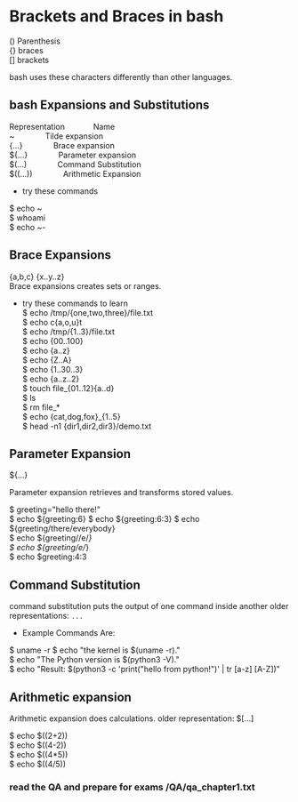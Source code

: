 # Brackets and Braces in bash

() Parenthesis  
{} braces  
[] brackets  

bash uses these characters differently than other languages.

## bash Expansions and Substitutions  

Representation &nbsp;&nbsp;&nbsp;&nbsp;&nbsp;&nbsp;&nbsp;&nbsp;&nbsp;&nbsp;&nbsp;         Name  
~      &nbsp;&nbsp;&nbsp;&nbsp;&nbsp;&nbsp;&nbsp;&nbsp;&nbsp;&nbsp;&nbsp;&nbsp;           Tilde expansion  
{...}  &nbsp;&nbsp;&nbsp;&nbsp;&nbsp;&nbsp;&nbsp;&nbsp;&nbsp;&nbsp;&nbsp;&nbsp;           Brace expansion  
${...} &nbsp;&nbsp;&nbsp;&nbsp;&nbsp;&nbsp;&nbsp;&nbsp;&nbsp;&nbsp;&nbsp;&nbsp;           Parameter expansion  
$(...)  &nbsp;&nbsp;&nbsp;&nbsp;&nbsp;&nbsp;&nbsp;&nbsp;&nbsp;&nbsp;&nbsp;&nbsp;          Command Substitution  
$((...)) &nbsp;&nbsp;&nbsp;&nbsp;&nbsp;&nbsp;&nbsp;&nbsp;&nbsp;&nbsp;&nbsp;&nbsp;         Arithmetic Expansion

* try these commands  

$ echo ~  
$ whoami  
$ echo ~-

## Brace Expansions

{a,b,c}  {x..y..z}  
Brace expansions creates sets or ranges.  

* try these commands to learn  
$ echo /tmp/{one,two,three}/file.txt  
$ echo c{a,o,u}t  
$ echo /tmp/{1..3}/file.txt  
$ echo {00..100}  
$ echo {a..z}  
$ echo {Z..A}  
$ echo {1..30..3}  
$ echo {a..z..2}  
$ touch file_{01..12}{a..d}  
$ ls  
$ rm file_*  
$ echo {cat,dog,fox}_{1..5}  
$ head -n1 {dir1,dir2,dir3}/demo.txt

## Parameter Expansion  

${...}  

Parameter expansion retrieves and transforms stored values.  

$ greeting="hello there!"  
$ echo ${greeting:6}
$ echo ${greeting:6:3}
$ echo ${greeting/there/everybody}  
$ echo ${greeting//e/_}  
$ echo ${greeting/e/_}  
$ echo $greeting:4:3  

## Command Substitution  

command substitution puts the output of one command inside another older representations: `...`  

* Example Commands Are:  

$ uname -r
$ echo "the kernel is $(uname -r)."  
$ echo "The Python version is $(python3 -V)."  
$ echo "Result: $(python3 -c 'print("hello from python!")' | tr [a-z] [A-Z])"  

## Arithmetic expansion

Arithmetic expansion does calculations. older representation: $[...]

$ echo $((2+2))  
$ echo $((4-2))  
$ echo $((4*5))  
$ echo $((4/5))  

### read the QA and prepare for exams /QA/qa_chapter1.txt
